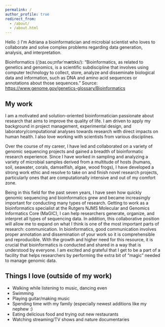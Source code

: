 ```yaml
---
permalink: /
author_profile: true
redirect_from: 
  - /about/
  - /about.html
---
```


Hello :) I'm Adriana a bioinformatician and microbial scientist who loves to collaborate and solve complex problems regarding data generation, analysis, and interpretation. 

Bioinformatics (/ˌbaɪ.oʊˌɪnfərˈmætɪks/): “Bioinformatics, as related to genetics and genomics, is a scientific subdiscipline that involves using computer technology to collect, store, analyze and disseminate biological data and information, such as DNA and amino acid sequences or annotations about those sequences.” Source: https://www.genome.gov/genetics-glossary/Bioinformatics 

My work
------
I am a motivated and solution-oriented bioinformatician passionate about research that aims to improve the quality of life. I am driven to apply my background in project management, experimental design, and laboratory/computational analyses towards research with direct impacts on human health. I also love working with scientists from various disciplines. 

Over the course of my career, I have led and collaborated on a variety of genomic sequencing projects and gained a breadth of bioinformatic research experience. Since I have worked in sampling and analyzing a variety of microbial samples derived from a multitude of hosts (humans, soil, seawater, corals, damselfish, algae, wood frogs), I have developed a strong work ethic and resolve to take on and finish novel research projects, particularly ones that are computationally intensive and out of my comfort zone.

Being in this field for the past seven years, I have seen how quickly genomic sequencing and bioinformatics grew and became increasingly important for conducting many types of research. Getting to work as a bioinformatics specialist at the Rutgers NJMS Molecular and Genomics Informatics Core (MaGIC), I can help researchers generate, organize, and interpret all types of sequencing data. In addition, this collaborative position will allow me to expand on what I think is one of the most important parts of research: communication. In bioinformatics, good communication involves proper annotation and dissemination of your work so it is comprehensible and reproducible. With the growth and higher need for this resource, it is crucial that bioinformatics is conducted and shared in a way that is understood by everyone. I am excited and grateful that I get to be a part of a facility that helps researchers by performing the extra bit of “magic” needed to manage genomic data.


Things I love (outside of my work)
------ 
* Walking while listening to music, dancing even
* Swimming
* Playing guitar/making music
* Spending time with my family (especially newest additions like my nephew :)
* Eating delicious food and trying out new restaurants
* Watching streaming/TV shows and nature documentaries

